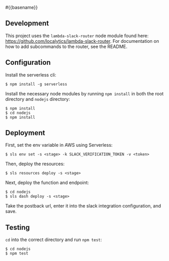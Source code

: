 #{{basename}}

## Development

This project uses the `lambda-slack-router` node module found here: <https://github.com/localytics/lambda-slack-router>. For documentation on how to add subcommands to the router, see the README.

## Configuration

Install the serverless cli:

    $ npm install -g serverless

Install the necessary node modules by running `npm install` in both the root directory and `nodejs` directory:

    $ npm install
    $ cd nodejs
    $ npm install

## Deployment

First, set the env variable in AWS using Serverless:

    $ sls env set -s <stage> -k SLACK_VERIFICATION_TOKEN -v <token>

Then, deploy the resources:

    $ sls resources deploy -s <stage>

Next, deploy the function and endpoint:

    $ cd nodejs
    $ sls dash deploy -s <stage>

Take the postback url, enter it into the slack integration configuration, and save.

## Testing

`cd` into the correct directory and run `npm test`:

    $ cd nodejs
    $ npm test
